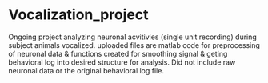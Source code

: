 # Vocalization_project
Ongoing project analyzing neuronal acvitivies (single unit recording) during subject animals vocalized. 
uploaded files are matlab code for preprocessing of neuronal data & functions created for smoothing signal & geting behavioral log into desired structure for analysis.
Did not include raw neuronal data or the original behavioral log file.

